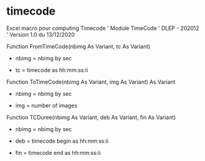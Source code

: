 # timecode
Excel macro pour computing Timecode
' Module TimeCode
' DLEP - 202012
' Version 1.0 du 13/12/2020

Function FromTimeCode(nbimg As Variant, tc As Variant)

* nbimg = nbimg by sec

* tc = timecode as hh:mm:ss:ii


Function ToTimeCode(nbimg As Variant, img As Variant) As Variant

* nbimg = nbimg by sec

* img = number of images


Function TCDuree(nbimg As Variant, deb As Variant, fin As Variant)

* nbimg = nbimg by sec

* deb = timecode begin as hh:mm:ss:ii

* fin = timecode end as hh:mm:ss:ii
